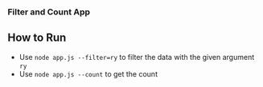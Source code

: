 ### Filter and Count App
 ## How to Run
  - Use `node app.js --filter=ry` to filter the data with the given argument `ry`
  - Use `node app.js --count` to get the count